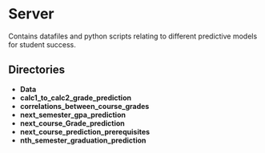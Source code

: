 # Server  
  
Contains datafiles and python scripts relating to different predictive models for student success.  
  

## Directories

 - **Data**
 - **calc1_to_calc2_grade_prediction**
 - **correlations_between_course_grades**
 - **next_semester_gpa_prediction**
 - **next_course_Grade_prediction**
 - **next_course_prediction_prerequisites**
 - **nth_semester_graduation_prediction**
